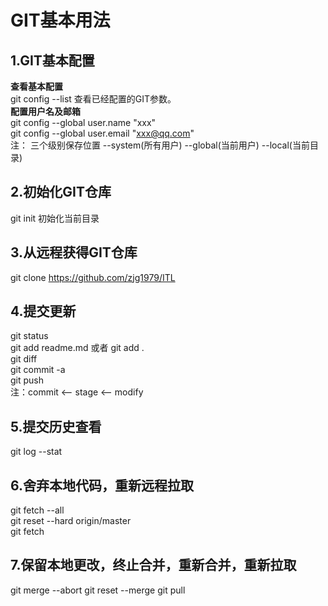 # GIT基本用法
## 1.GIT基本配置
**查看基本配置**  
git config --list 查看已经配置的GIT参数。  
**配置用户名及邮箱**    
git config --global user.name "xxx"  
git config --global user.email "xxx@qq.com"  
注： 三个级别保存位置 --system(所有用户) --global(当前用户) --local(当前目录)  

## 2.初始化GIT仓库  
git init 初始化当前目录  

## 3.从远程获得GIT仓库  
git clone https://github.com/zjg1979/ITL

## 4.提交更新 
git status  
git add readme.md 或者 git add .  
git diff    
git commit -a  
git push  
注：commit <-- stage <-- modify  


## 5.提交历史查看
git log --stat  

## 6.舍弃本地代码，重新远程拉取
git fetch --all  
git reset --hard origin/master  
git fetch

## 7.保留本地更改，终止合并，重新合并，重新拉取
git merge --abort
git reset --merge
git pull




